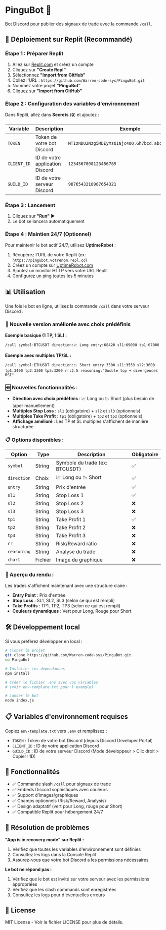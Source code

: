 # PinguBot 🐧

Bot Discord pour publier des signaux de trade avec la commande `/call`.

## 🚀 Déploiement sur Replit (Recommandé)

### Étape 1 : Préparer Replit
1. Allez sur [Replit.com](https://replit.com) et créez un compte
2. Cliquez sur **"Create Repl"**
3. Sélectionnez **"Import from GitHub"**
4. Collez l'URL : `https://github.com/Warren-code-sys/PinguBot.git`
5. Nommez votre projet **"PinguBot"**
6. Cliquez sur **"Import from GitHub"**

### Étape 2 : Configuration des variables d'environnement
Dans Replit, allez dans **Secrets** (🔒) et ajoutez :

| Variable | Description | Exemple |
|----------|-------------|---------|
| `TOKEN` | Token de votre bot Discord | `MTIzNDU2Nzg5MDEyMzQ1Njc4OQ.Gh7bcd.abcdef123456789` |
| `CLIENT_ID` | ID de votre application Discord | `1234567890123456789` |
| `GUILD_ID` | ID de votre serveur Discord | `9876543210987654321` |

### Étape 3 : Lancement
1. Cliquez sur **"Run"** ▶️
2. Le bot se lancera automatiquement

### Étape 4 : Maintien 24/7 (Optionnel)
Pour maintenir le bot actif 24/7, utilisez **UptimeRobot** :
1. Récupérez l'URL de votre Replit (ex: `https://pingubot.votrenom.repl.co`)
2. Créez un compte sur [UptimeRobot.com](https://uptimerobot.com)
3. Ajoutez un monitor HTTP vers votre URL Replit
4. Configurez un ping toutes les 5 minutes

## 📊 Utilisation

Une fois le bot en ligne, utilisez la commande `/call` dans votre serveur Discord :

### 🎯 Nouvelle version améliorée avec choix prédéfinis

**Exemple basique (1 TP, 1 SL) :**
```
/call symbol:BTCUSDT direction:📈 Long entry:68420 sl1:69000 tp1:67000
```

**Exemple avec multiples TP/SL :**
```
/call symbol:ETHUSDT direction:📉 Short entry:3500 sl1:3550 sl2:3600 tp1:3400 tp2:3300 tp3:3200 rr:2.5 reasoning:"Double top + divergences RSI"
```

### 🆕 Nouvelles fonctionnalités :

- **Direction avec choix prédéfinis** : 📈 Long ou 📉 Short (plus besoin de taper manuellement)
- **Multiples Stop Loss** : `sl1` (obligatoire) + `sl2` et `sl3` (optionnels)
- **Multiples Take Profit** : `tp1` (obligatoire) + `tp2` et `tp3` (optionnels)
- **Affichage amélioré** : Les TP et SL multiples s'affichent de manière structurée

### 📋 Options disponibles :

| Option | Type | Description | Obligatoire |
|--------|------|-------------|-------------|
| `symbol` | String | Symbole du trade (ex: BTCUSDT) | ✅ |
| `direction` | Choix | 📈 Long ou 📉 Short | ✅ |
| `entry` | String | Prix d'entrée | ✅ |
| `sl1` | String | Stop Loss 1 | ✅ |
| `sl2` | String | Stop Loss 2 | ❌ |
| `sl3` | String | Stop Loss 3 | ❌ |
| `tp1` | String | Take Profit 1 | ✅ |
| `tp2` | String | Take Profit 2 | ❌ |
| `tp3` | String | Take Profit 3 | ❌ |
| `rr` | String | Risk/Reward ratio | ❌ |
| `reasoning` | String | Analyse du trade | ❌ |
| `chart` | Fichier | Image du graphique | ❌ |

### 🎨 Aperçu du rendu :

Les trades s'affichent maintenant avec une structure claire :
- **Entry Point** : Prix d'entrée
- **Stop Loss** : SL1, SL2, SL3 (selon ce qui est rempli)
- **Take Profits** : TP1, TP2, TP3 (selon ce qui est rempli)
- **Couleurs dynamiques** : Vert pour Long, Rouge pour Short

## 🛠️ Développement local

Si vous préférez développer en local :

```bash
# Cloner le projet
git clone https://github.com/Warren-code-sys/PinguBot.git
cd PinguBot

# Installer les dépendances
npm install

# Créer le fichier .env avec vos variables
# (voir env-template.txt pour l'exemple)

# Lancer le bot
node index.js
```

## 📋 Variables d'environnement requises

Copiez `env-template.txt` vers `.env` et remplissez :

- `TOKEN` : Token de votre bot Discord (depuis Discord Developer Portal)
- `CLIENT_ID` : ID de votre application Discord
- `GUILD_ID` : ID de votre serveur Discord (Mode développeur > Clic droit > Copier l'ID)

## 🎯 Fonctionnalités

- ✅ Commande slash `/call` pour signaux de trade
- ✅ Embeds Discord sophistiqués avec couleurs
- ✅ Support d'images/graphiques
- ✅ Champs optionnels (Risk/Reward, Analysis)
- ✅ Design adaptatif (vert pour Long, rouge pour Short)
- ✅ Compatible Replit pour hébergement 24/7

## 🐛 Résolution de problèmes

**"App is in recovery mode" sur Replit :**
1. Vérifiez que toutes les variables d'environnement sont définies
2. Consultez les logs dans la Console Replit
3. Assurez-vous que votre bot Discord a les permissions nécessaires

**Le bot ne répond pas :**
1. Vérifiez que le bot est invité sur votre serveur avec les permissions appropriées
2. Vérifiez que les slash commands sont enregistrées
3. Consultez les logs pour d'éventuelles erreurs

## 📝 License

MIT License - Voir le fichier LICENSE pour plus de détails. 